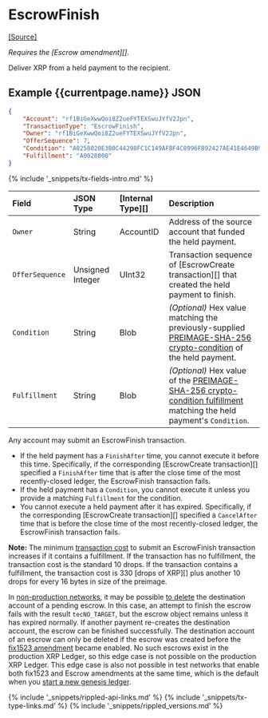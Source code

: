 # EscrowFinish

[[Source]](https://github.com/ripple/rippled/blob/master/src/ripple/app/tx/impl/Escrow.cpp "Source")

_Requires the [Escrow amendment][]._

Deliver XRP from a held payment to the recipient.

## Example {{currentpage.name}} JSON

```json
{
    "Account": "rf1BiGeXwwQoi8Z2ueFYTEXSwuJYfV2Jpn",
    "TransactionType": "EscrowFinish",
    "Owner": "rf1BiGeXwwQoi8Z2ueFYTEXSwuJYfV2Jpn",
    "OfferSequence": 7,
    "Condition": "A0258020E3B0C44298FC1C149AFBF4C8996FB92427AE41E4649B934CA495991B7852B855810100",
    "Fulfillment": "A0028000"
}
```

{% include '_snippets/tx-fields-intro.md' %}
<!--{# fix md highlighting_ #}-->


| Field           | JSON Type        | [Internal Type][] | Description         |
|:----------------|:-----------------|:------------------|:--------------------|
| `Owner`         | String           | AccountID         | Address of the source account that funded the held payment. |
| `OfferSequence` | Unsigned Integer | UInt32            | Transaction sequence of [EscrowCreate transaction][] that created the held payment to finish. |
| `Condition`     | String           | Blob              | _(Optional)_ Hex value matching the previously-supplied [PREIMAGE-SHA-256 crypto-condition](https://tools.ietf.org/html/draft-thomas-crypto-conditions-02#section-8.1) of the held payment. |
| `Fulfillment`   | String           | Blob              | _(Optional)_ Hex value of the [PREIMAGE-SHA-256 crypto-condition fulfillment](https://tools.ietf.org/html/draft-thomas-crypto-conditions-02#section-8.1.4) matching the held payment's `Condition`. |

Any account may submit an EscrowFinish transaction.

- If the held payment has a `FinishAfter` time, you cannot execute it before this time. Specifically, if the corresponding [EscrowCreate transaction][] specified a `FinishAfter` time that is after the close time of the most recently-closed ledger, the EscrowFinish transaction fails.
- If the held payment has a `Condition`, you cannot execute it unless you provide a matching `Fulfillment` for the condition.
- You cannot execute a held payment after it has expired. Specifically, if the corresponding [EscrowCreate transaction][] specified a `CancelAfter` time that is before the close time of the most recently-closed ledger, the EscrowFinish transaction fails.

**Note:** The minimum [transaction cost](transaction-cost.html) to submit an EscrowFinish transaction increases if it contains a fulfillment. If the transaction has no fulfillment, the transaction cost is the standard 10 drops. If the transaction contains a fulfillment, the transaction cost is 330 [drops of XRP][] plus another 10 drops for every 16 bytes in size of the preimage.

In [non-production networks](parallel-networks.html), it may be possible [to delete](accounts.html#deletion-of-accounts) the destination account of a pending escrow. In this case, an attempt to finish the escrow fails with the result `tecNO_TARGET`, but the escrow object remains unless it has expired normally. If another payment re-creates the destination account, the escrow can be finished successfully. The destination account of an escrow can only be deleted if the escrow was created before the [fix1523 amendment](known-amendments.html#fix1523) became enabled. No such escrows exist in the production XRP Ledger, so this edge case is not possible on the production XRP Ledger. This edge case is also not possible in test networks that enable both fix1523 and Escrow amendments at the same time, which is the default when you [start a new genesis ledger](start-a-new-genesis-ledger-in-stand-alone-mode.html).

<!--{# common link defs #}-->
{% include '_snippets/rippled-api-links.md' %}
{% include '_snippets/tx-type-links.md' %}
{% include '_snippets/rippled_versions.md' %}
